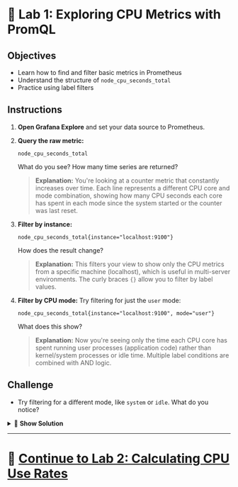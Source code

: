 # 🧩 Lab 1: Exploring CPU Metrics with PromQL

## Objectives
- Learn how to find and filter basic metrics in Prometheus
- Understand the structure of `node_cpu_seconds_total`
- Practice using label filters

## Instructions
1. **Open Grafana Explore** and set your data source to Prometheus.
2. **Query the raw metric:**
   ```
   node_cpu_seconds_total
   ```
   What do you see? How many time series are returned?
   
   > **Explanation:** You're looking at a counter metric that constantly increases over time. Each line represents a different CPU core and mode combination, showing how many CPU seconds each core has spent in each mode since the system started or the counter was last reset.
3. **Filter by instance:**
   ```
   node_cpu_seconds_total{instance="localhost:9100"}
   ```
   How does the result change?
   
   > **Explanation:** This filters your view to show only the CPU metrics from a specific machine (localhost), which is useful in multi-server environments. The curly braces `{}` allow you to filter by label values.
4. **Filter by CPU mode:**
   Try filtering for just the `user` mode:
   ```
   node_cpu_seconds_total{instance="localhost:9100", mode="user"}
   ```
   What does this show?
   
   > **Explanation:** Now you're seeing only the time each CPU core has spent running user processes (application code) rather than kernel/system processes or idle time. Multiple label conditions are combined with AND logic.

## Challenge
- Try filtering for a different mode, like `system` or `idle`. What do you notice?

<details>
<summary>🔮 <b>Show Solution</b></summary>

To filter for different CPU modes, follow these steps:

1. **Filter for system mode:**
   ```
   node_cpu_seconds_total{instance="localhost:9100", mode="system"}
   ```
   This shows how much time each CPU core has spent executing system calls and kernel code.

2. **Filter for idle mode:**
   ```
   node_cpu_seconds_total{instance="localhost:9100", mode="idle"}
   ```
   This shows how much time each CPU core has spent doing nothing (being idle).

3. **Compare the results:**
   - You'll notice that `idle` mode typically has much higher values than `user` or `system`, as most systems spend the majority of time idle.
   - The `system` mode values are usually lower than `user`, as most workloads spend more time in user applications than in the kernel.
   - Each mode represents a different aspect of CPU time allocation, giving you insight into what your CPU is doing.

By examining different modes, you can understand how your CPU resources are being utilized across different types of operations.

</details>

---

# 🌟 [Continue to Lab 2: Calculating CPU Use Rates](../Beginner/Lab2_CPU_Rates.md)
